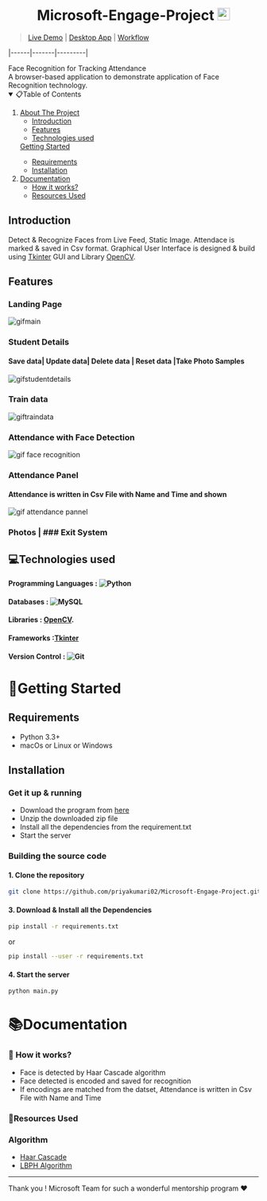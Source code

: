 # <h1 align="center"> Microsoft-Engage-Project <img src="https://upload.wikimedia.org/wikipedia/commons/thumb/4/44/Microsoft_logo.svg/480px-Microsoft_logo.svg.png" alt="Logo" width="25" height="25">

  > [Live Demo](https://youtu.be/w6271lMbUZY) |
  > [Desktop App](https://drive.google.com/drive/folders/1YoQuccP8JjszRApLEOTeph60DwF_VxUI?usp=sharing) |
  > [Workflow](https://drive.google.com/drive/folders/1mYyBT904klHHc_wApRjrhLz7jtPlqjzX?usp=sharing)

|------|-------|---------|
</h1>
Face Recognition for Tracking Attendance<br>
A browser-based application to demonstrate application of Face Recognition technology.

<!-- TABLE OF CONTENTS -->
<details open="open">
  <summary>📋Table of Contents</summary>
  <ol>
    <li>
      <a href="#About-The-Project">About The Project</a>
      <ul>
        <li><a href="#Introduction">Introduction</a></li>
        <li><a href="#Features">Features</a></li>
        <li><a href="#Technologies-used"> Technologies used</a></li>
      </ul>
    </li>
      <a href="#Getting-Started">Getting Started</a>
      <ul>
        <li><a href="#Requirements">Requirements</a></li>
        <li><a href="#Installation">Installation</a></li>
      </ul>
    </li>
    <li>
      <a href="#Documentation">Documentation</a>
      <ul>
        <li><a href="#How-it-works?">How it works?</a></li>
        <li><a href="#resources-used">Resources Used</a></li>
      </ul>
  </ol>
</details>

## Introduction

Detect & Recognize Faces from Live Feed, Static Image. Attendace is marked & saved in Csv format. Graphical User Interface is designed & build using [Tkinter](https://docs.python.org/3/library/tkinter.html) GUI and Library [OpenCV](https://opencv.org/).

## Features
### Landing Page
![gifmain](https://user-images.githubusercontent.com/77202746/170883600-d3371c8e-6548-4f1f-92cb-6e567e9d61dd.gif)

### Student Details 
#### Save data| Update data| Delete data | Reset data |Take Photo Samples
![gifstudentdetails](https://user-images.githubusercontent.com/77202746/170884146-9cd73ed4-2732-4a2f-b327-dcfb01f143df.gif)

### Train data
![giftraindata](https://user-images.githubusercontent.com/77202746/170884503-e513f6b3-9dd7-49c2-8ea1-1fc0c8777274.gif)

### Attendance with Face Detection
![gif face recognition](https://user-images.githubusercontent.com/77202746/170884228-7b25dc69-48cf-4c43-b5ab-75849c644dec.gif)

### Attendance Panel
#### Attendance is written in Csv File with Name and Time and shown
![gif attendance pannel](https://user-images.githubusercontent.com/77202746/170884657-c40a854e-a457-40c0-914a-2f201294c133.gif)

### Photos | ### Exit System

## 💻Technologies used

#### Programming Languages : <img src="https://forthebadge.com/images/badges/made-with-python.svg" alt="Python">

#### Databases : <img src="https://img.shields.io/badge/MySQL-00000F?style=for-the-badge&logo=mysql&logoColor=white" alt="MySQL">

#### Libraries : [OpenCV](https://opencv.org/).

#### Frameworks :[Tkinter](https://docs.python.org/3/library/tkinter.html)

#### Version Control : <img alt="Git" src="https://img.shields.io/badge/git-%23F05033.svg?style=for-the-badge&logo=git&logoColor=white"/>

# 🏃Getting Started

## Requirements

- Python 3.3+
- macOs or Linux or Windows

## Installation

### Get it up & running

- Download the program from [here](https://github.com/priyakumari02/Microsoft-Engage-Project/archive/master.zip)
- Unzip the downloaded zip file
- Install all the dependencies from the requirement.txt
- Start the server

### Building the source code

#### 1. Clone the repository

```sh
git clone https://github.com/priyakumari02/Microsoft-Engage-Project.git
```

#### 3. Download & Install all the Dependencies

```sh
pip install -r requirements.txt
```

or

```sh
pip install --user -r requirements.txt
```
#### 4. Start the server
```sh
python main.py
```

# 📚Documentation

### 🤔 How it works?
- Face is detected by Haar Cascade algorithm
- Face detected is encoded and saved for recognition
- If encodings are matched from the datset, Attendance is written in Csv File with Name and Time

### 📗Resources Used

### Algorithm

- [Haar Cascade](https://towardsdatascience.com/face-detection-with-haar-cascade-727f68dafd08#:~:text=So%20what%20is%20Haar%20Cascade,Simple%20Features%E2%80%9D%20published%20in%202001.)
- [LBPH Algorithm](https://towardsdatascience.com/face-recognition-how-lbph-works-90ec258c3d6b)

<hr>
Thank you ! Microsoft Team for such a wonderful mentorship program ❤️

